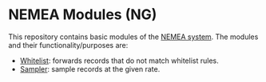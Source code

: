 # NEMEA Modules (NG)

This repository contains basic modules of the [NEMEA
system](https://github.com/CESNET/Nemea). The modules and their
functionality/purposes are:

* [Whitelist](modules/whitelist/): forwards records that do not match whitelist rules.
* [Sampler](modules/sampler/): sample records at the given rate.
